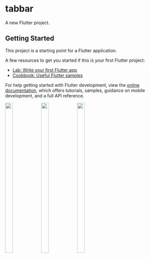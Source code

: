 # tabbar

A new Flutter project.

## Getting Started

This project is a starting point for a Flutter application.

A few resources to get you started if this is your first Flutter project:

- [Lab: Write your first Flutter app](https://docs.flutter.dev/get-started/codelab)
- [Cookbook: Useful Flutter samples](https://docs.flutter.dev/cookbook)

For help getting started with Flutter development, view the
[online documentation](https://docs.flutter.dev/), which offers tutorials,
samples, guidance on mobile development, and a full API reference.
<p>
 <img src = "https://user-images.githubusercontent.com/115798958/223032050-8bd86dc6-05dc-40cf-82a8-9c7b21e1bbac.png" width=22% height=35%>
 <img src = "https://user-images.githubusercontent.com/115798958/223032142-251b4bbd-e42a-48d9-a788-a69a671013ea.png" width=22% height=35%>
 <img src = "https://user-images.githubusercontent.com/115798958/223032218-fd24505d-0170-4ea4-bcab-885be53f657b.png" width=22% height=35%>
 
</p>
